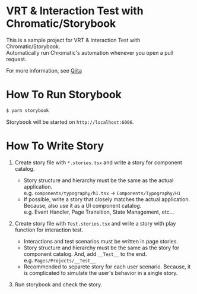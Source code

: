 # VRT & Interaction Test with Chromatic/Storybook

This is a sample project for VRT & Interaction Test with Chromatic/Storybook.  
Automatically run Chromatic's automation whenever you open a pull request.  

For more information, see [Qiita](https://qiita.com/Jiei-S/items/14a0f8d42e1f5c872ab7)

# How To Run Storybook

```bash
$ yarn storybook
```

Storybook will be started on `http://localhost:6006`.


# How To Write Story

1. Create story file with `*.stories.tsx` and write a story for component catalog.

   - Story structure and hierarchy must be the same as the actual application.  
     e.g. `components/typography/h1.tsx` -> `Components/Typography/H1`
   - If possible, write a story that closely matches the actual application. Because, also use it as a UI component catalog.  
     e.g. Event Handler, Page Transition, State Management, etc...

2. Create story file with `Test.stories.tsx` and write a story with play function for interaction test.

   - Interactions and test scenarios must be written in page stories.  
   - Story structure and hierarchy must be the same as the story for component catalog. And, add `__Test__` to the end.  
     e.g. `Pages/Projects/__Test__`
   - Recommended to separete story for each user scenario. Because, it is complicated to simulate the user's behavior in a single story.

3. Run storybook and check the story.


